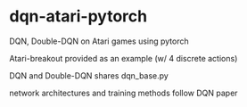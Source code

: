 # dqn-atari-pytorch
DQN, Double-DQN on Atari games using pytorch

Atari-breakout provided as an example (w/ 4 discrete actions)

DQN and Double-DQN shares dqn_base.py

network architectures and training methods follow DQN paper
